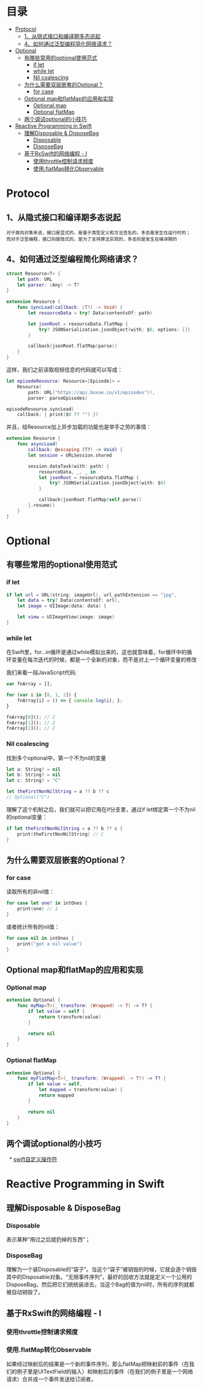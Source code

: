 目录
=================
* [Protocol](#protocol)
  * [1、从隐式接口和编译期多态说起](#1%E4%BB%8E%E9%9A%90%E5%BC%8F%E6%8E%A5%E5%8F%A3%E5%92%8C%E7%BC%96%E8%AF%91%E6%9C%9F%E5%A4%9A%E6%80%81%E8%AF%B4%E8%B5%B7)
  * [4、如何通过泛型编程简化网络请求？](#4%E5%A6%82%E4%BD%95%E9%80%9A%E8%BF%87%E6%B3%9B%E5%9E%8B%E7%BC%96%E7%A8%8B%E7%AE%80%E5%8C%96%E7%BD%91%E7%BB%9C%E8%AF%B7%E6%B1%82)
* [Optional](#optional)
  * [有哪些常用的optional使用范式](#%E6%9C%89%E5%93%AA%E4%BA%9B%E5%B8%B8%E7%94%A8%E7%9A%84optional%E4%BD%BF%E7%94%A8%E8%8C%83%E5%BC%8F)
    * [if let](#if-let)
    * [while let](#while-let)
    * [Nil coalescing](#nil-coalescing)
  * [为什么需要双层嵌套的Optional？](#%E4%B8%BA%E4%BB%80%E4%B9%88%E9%9C%80%E8%A6%81%E5%8F%8C%E5%B1%82%E5%B5%8C%E5%A5%97%E7%9A%84optional)
    * [for case](#for-case)
  * [Optional map和flatMap的应用和实现](#optional-map%E5%92%8Cflatmap%E7%9A%84%E5%BA%94%E7%94%A8%E5%92%8C%E5%AE%9E%E7%8E%B0)
    * [Optional map](#optional-map)
    * [Optional flatMap](#optional-flatmap)
  * [两个调试optional的小技巧](#%E4%B8%A4%E4%B8%AA%E8%B0%83%E8%AF%95optional%E7%9A%84%E5%B0%8F%E6%8A%80%E5%B7%A7)
* [Reactive Programming in Swift](#reactive-programming-in-swift)
  * [理解Disposable &amp; DisposeBag](#%E7%90%86%E8%A7%A3disposable--disposebag)
    * [Disposable](#disposable)
    * [DisposeBag](#disposebag)
  * [基于RxSwift的网络编程 \- I](#%E5%9F%BA%E4%BA%8Erxswift%E7%9A%84%E7%BD%91%E7%BB%9C%E7%BC%96%E7%A8%8B---i)
    * [使用throttle控制请求频度](#%E4%BD%BF%E7%94%A8throttle%E6%8E%A7%E5%88%B6%E8%AF%B7%E6%B1%82%E9%A2%91%E5%BA%A6)
    * [使用\.flatMap转化Observable](#%E4%BD%BF%E7%94%A8flatmap%E8%BD%AC%E5%8C%96observable)
 
     
# Protocol

## 1、从隐式接口和编译期多态说起
	对于面向对象来说，接口是显式的，是基于类型定义和方法签名的，多态是发生在运行时的；
	而对于泛型编程，接口则是隐式的，是为了支持算法实现的，多态则是发生在编译期的
	
## 4、如何通过泛型编程简化网络请求？
```swift
struct Resource<T> {
    let path: URL
    let parser: (Any) -> T?
}
                    
extension Resource {
    func syncLoad(callback: (T?) -> Void) {
        let resourceData = try? Data(contentsOf: path)

        let jsonRoot = resourceData.flatMap {
            try? JSONSerialization.jsonObject(with: $0, options: [])
        }

        callback(jsonRoot.flatMap(parse))
    }
}
```

这样，我们之前读取视频信息的代码就可以写成：

```swift
let episodeResource: Resource<[Episode]> =
    Resource(
        path: URL("https://api.boxue.io/v1/episodes")!, 
        parser: parseEpisodes)

episodeResource.syncLoad(
    callback: { print($0 ?? "") })
```

并且，给Resource<T>加上异步加载的功能也是举手之劳的事情：

```swift    
extension Resource {
    func asyncLoad(
        callback: @escaping (T?) -> Void) {
        let session = URLSession.shared

        session.dataTask(with: path) { 
            resourceData, _, _ in
            let jsonRoot = resourceData.flatMap {
                try? JSONSerialization.jsonObject(with: $0)
            }

            callback(jsonRoot.flatMap(self.parse))
        }.resume()
    }
}
```
# Optional

## 有哪些常用的optional使用范式

### if let

```swift
if let url = URL(string: imageUrl), url.pathExtension == "jpg",
    let data = try? Data(contentsOf: url),
    let image = UIImage(data: data) {

    let view = UIImageView(image: image)
}
```
### while let

在Swift里，for...in循环是通过while模拟出来的，这也就意味着，for循环中的循环变量在每次迭代的时候，都是一个全新的对象，而不是对上一个循环变量的修改

我们来看一段JavaScript代码:

```javaScript
var fnArray = [];

for (var i in [0, 1, 2]) {
    fnArray[i] = () => { console.log(i); };
}

fnArray[0](); // 2
fnArray[1](); // 2
fnArray[2](); // 2
```

### Nil coalescing

找到多个optional中，第一个不为nil的变量

```swift
let a: String? = nil
let b: String? = nil
let c: String? = "C"

let theFirstNonNilString = a ?? b ?? c
// Optional("C")
```
理解了这个机制之后，我们就可以把它用在if分支里，通过if let绑定第一个不为nil的optional变量：

```swift
if let theFirstNonNilString = a ?? b ?? c {
    print(theFirstNonNilString) // C
}
```

## 为什么需要双层嵌套的Optional？
### for case

读取所有的非nil值：

```swift
for case let one? in intOnes {
    print(one) // 1
}
```
或者统计所有的nil值：

```swift
for case nil in intOnes {
    print("got a nil value")
}
```
## Optional map和flatMap的应用和实现
### Optional map
```swift
extension Optional {
    func myMap<T>(_ transform: (Wrapped) -> T) -> T? {
        if let value = self {
            return transform(value)
        }

        return nil
    }
}
```
### Optional flatMap
```swift
extension Optional {
    func myFlatMap<T>(_ transform: (Wrapped) -> T?) -> T? {
        if let value = self,
            let mapped = transform(value) {
            return mapped
        }

        return nil
    }
}
```
## 两个调试optional的小技巧
   * [swift自定义操作符](https://boxueio.com/series/optional-is-not-an-option/ebook/146) 


# Reactive Programming in Swift

## 理解Disposable & DisposeBag

### Disposable

表示某种“用过之后就扔掉的东西”；

### DisposeBag

理解为一个装Disposable的“袋子”。当这个“袋子”被销毁的时候，它就会逐个销毁其中的Disposable对象。“无限事件序列”，最好的回收方法就是定义一个公用的DisposeBag，然后把它们统统装进去，当这个Bag的值为nil时，所有的序列就都被自动销毁了。

## 基于RxSwift的网络编程 - I

### 使用throttle控制请求频度

### 使用.flatMap转化Observable

如果经过映射后的结果是一个新的事件序列，那么flatMap把映射前的事件（在我们的例子里是UITextField的输入）和映射后的事件（在我们的例子里是一个网络请求）合并成一个事件发送给订阅者。

